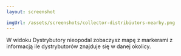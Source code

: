 ```yaml
---
layout: screenshot

imgUrl: /assets/screenshots/collector-distribiutors-nearby.png
---
```

W widoku Dystrybutory nieopodal zobaczysz mapę z markerami z informacją ile dystrybutorów znajduje się w danej okolicy.

